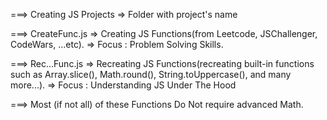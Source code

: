 ===> Creating JS Projects => Folder with project's name

===>  CreateFunc.js => Creating JS Functions(from Leetcode, JSChallenger, CodeWars, ...etc). => Focus : Problem Solving Skills.

===>  Rec...Func.js => Recreating JS Functions(recreating built-in functions such as Array.slice(), Math.round(), String.toUppercase(), and many more...). => Focus : Understanding JS Under The Hood

===> Most (if not all) of these Functions Do Not require advanced Math.
